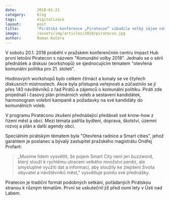 ```yaml
---
date:         2018-01-21
category:     blog
tags:         digitalizace
layout:       post
title:        "Pirátská konference „Piratecon“ vzbudila velký zájem návštěvníků"
image:        /assets/img/articles/2018/piratecon.jpg
author:       Roman Kučera
---
```



V sobotu 20.1. 2018 proběhl v pražském konferenčním centru Impact Hub první letošní Piratecon s názvem "Komunální volby 2018". Jednalo se o sérii přednášek a diskusí (workshopů) se sjednocujícím tématem "otevřená komunální politika pro 21. století". 

Hodinových workshopů bylo celkem čtrnáct a konaly se ve čtyřech diskusních místnostech. Akce byla přístupná veřejnosti a zúčastnilo se jí přes 140 návštěvníků z řad Pirátů a zájemců o komunální politiku. Piráti zde projednali i časový plán primárních voleb a sestavení kandidátek, harmonogram volební kampaně a požadavky na své kandidáty do komunálních voleb. 

V programu Pirateconu zkušení přednášející předávali své know-how z řízení měst a obcí. Mezi témata patřila bydlení, doprava, školství, územní rozvoj a plán a další agendy obcí. 

Speciálním pirátským tématem byla "Otevřená radnice a Smart cities", jehož garantem je poslanec a bývalý zastupitel pražského magistrátu Ondřej Profant: 

> „Musíme lidem vysvětlit, že pojem Smart City není jen buzzword, který slouží k rychlému utracení velkého množství peněz, ale smysluplné využití dat a informací, aby sloužily ke zlepšení života obyvatel a návštěvníků měst," vysvětluje pointu své přednášky.

Piratecon je tradiční formát podobných setkání, pořádaných Pirátskou stranou k různým tématům. První se uskutečnil již před osmi lety v Ústí nad Labem.


